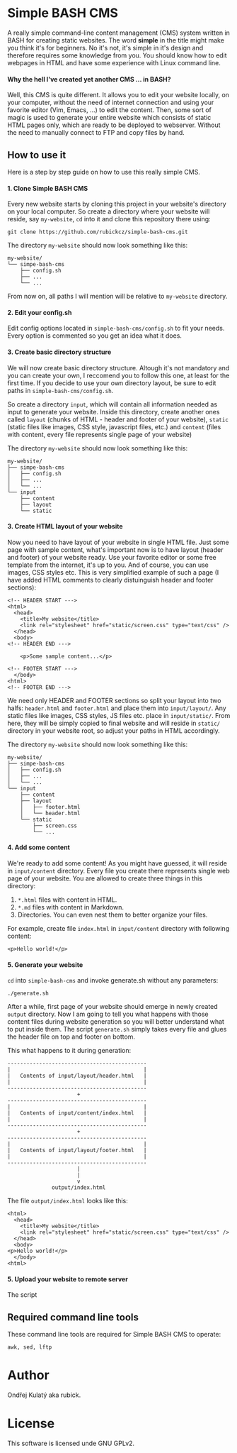 Simple BASH CMS
===============

A really simple command-line content management (CMS) system written in BASH for creating static websites. The word **simple** in the title might make you think it's for beginners. No it's not, it's simple in it's design and therefore requires some knowledge from you. You should know how to edit webpages in HTML and have some experience with Linux command line.

#### Why the hell I've created yet another CMS ... in BASH?

Well, this CMS is quite different. It allows you to edit your website locally, on your computer, without the need of internet connection and using your favorite editor (Vim, Emacs, ...) to edit the content. Then, some sort of magic is used to generate your entire website which consists of static HTML pages only, which are ready to be deployed to webserver. Without the need to manually connect to FTP and copy files by hand.

## How to use it

Here is a step by step guide on how to use this really simple CMS.

#### 1. Clone Simple BASH CMS
Every new website starts by cloning this project in your website's directory on your local computer. So create a directory where your website will reside, say `my-website`, `cd` into it and clone this repository there using:

```
git clone https://github.com/rubickcz/simple-bash-cms.git
```

The directory `my-website` should now look something like this:

```
my-website/
└── simpe-bash-cms
    ├── config.sh
    ├── ...
    └── ...
```

From now on, all paths I will mention will be relative to `my-website` directory.

#### 2. Edit your config.sh
Edit config options located in `simple-bash-cms/config.sh` to fit your needs. Every option is commented so you get an idea what it does.

#### 3. Create basic directory structure

We will now create basic directory structure. Altough it's not mandatory and you can create your own, I reccomend you to follow this one, at least for the first time. If you decide to use your own directory layout, be sure to edit paths in `simple-bash-cms/config.sh`.

So create a directory `input`, which will contain all information needed as input to generate your website. Inside this directory, create another ones called `layout` (chunks of HTML - header and footer of your website), `static` (static files like images, CSS style, javascript files, etc.) and `content` (files with content, every file represents single page of your website)

The directory `my-website` should now look something like this:

```
my-website/
├── simpe-bash-cms
│   ├── config.sh
│   ├── ...
│   └── ...
└── input
    ├── content
    ├── layout
    └── static

```

#### 3. Create HTML layout of your website

Now you need to have layout of your website in single HTML file. Just some page with sample content, what's important now is to have layout (header and footer) of your website ready. Use your favorite editor or some free template from the internet, it's up to you. And of course, you can use images, CSS styles etc. This is very simplified example of such a page (I have added HTML comments to clearly distuinguish header and footer sections):

```
<!-- HEADER START --->
<html>
  <head>
    <title>My website</title>
    <link rel="stylesheet" href="static/screen.css" type="text/css" />
  </head>
  <body>
<!-- HEADER END --->

    <p>Some sample content...</p>

<!-- FOOTER START --->
  </body>
<html>
<!-- FOOTER END --->
```

We need only HEADER and FOOTER sections so split your layout into two halfs: `header.html` and `footer.html` and place them into `input/layout/`. Any static files like images, CSS styles, JS files etc. place in `input/static/`. From here, they will be simply copied to final website and will reside in `static/` directory in your website root, so adjust your paths in HTML accordingly.

The directory `my-website` should now look something like this:

```
my-website/
├── simpe-bash-cms
│   ├── config.sh
│   ├── ...
│   └── ...
└── input
    ├── content
    ├── layout
    │   ├── footer.html
    │   └── header.html
    └── static
        ├── screen.css 
        └── ...

```

#### 4. Add some content

We're ready to add some content! As you might have guessed, it will reside in `input/content` directory. Every file you create there represents single web page of your website. You are allowed to create three things in this directory:

1. `*.html` files with content in HTML.
2. `*.md` files with content in Markdown.
3. Directories. You can even nest them to better organize your files.
 
For example, create file `index.html` in `input/content` directory with following content:

```
<p>Hello world!</p>
```
#### 5. Generate your website

`cd` into `simple-bash-cms` and invoke generate.sh without any parameters:

```
./generate.sh
```

After a while, first page of your website should emerge in newly created `output` directory. Now I am going to tell you what happens with those content files during website generation so you will better understand what to put inside them. The script `generate.sh` simply takes every file and glues the header file on top and footer on bottom. 

This what happens to it during generation:

```
--------------------------------------------
|                                          |
|   Contents of input/layout/header.html   |
|                                          |
--------------------------------------------
                      +
--------------------------------------------
|                                          |
|   Contents of input/content/index.html   |
|                                          |
--------------------------------------------
                      +
--------------------------------------------
|                                          |
|   Contents of input/layout/footer.html   |
|                                          |
--------------------------------------------
                      |
                      |
                      v
              output/index.html
```

The file `output/index.html` looks like this:

```
<html>
  <head>
    <title>My website</title>
    <link rel="stylesheet" href="static/screen.css" type="text/css" />
  </head>
  <body>
<p>Hello world!</p>
  </body>
<html>
```

#### 5. Upload your website to remote server

The script 



## Required command line tools

These command line tools are required for Simple BASH CMS to operate:

```
awk, sed, lftp
```

# Author

Ondřej Kulatý aka rubick.

# License

This software is licensed unde GNU GPLv2.
